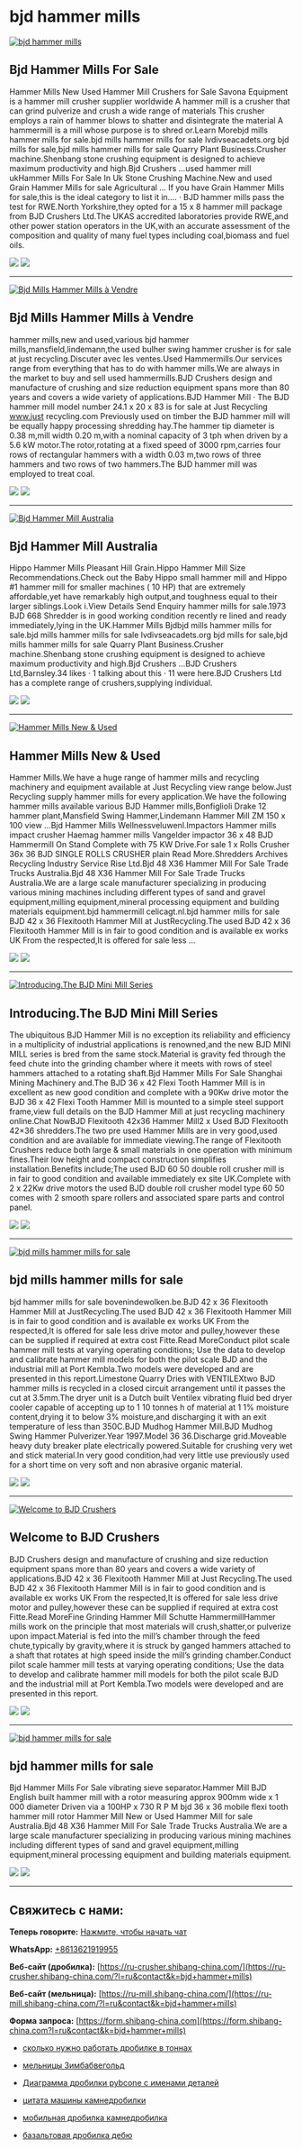 # bjd hammer mills

<a href="https://swt.shibang-china.com/?l=ru&img&k=bjd+hammer+mills" target="_blank">![bjd hammer mills](http://static.shibang-china.com/all-800x300/180.jpg)</a>

## Bjd Hammer Mills For Sale
Hammer Mills New Used Hammer Mill Crushers for Sale Savona Equipment is a hammer mill crusher supplier worldwide A hammer mill is a crusher that can grind pulverize and crush a wide range of materials This crusher employs a rain of hammer blows to shatter and disintegrate the material A hammermill is a mill whose purpose is to shred or.Learn Morebjd mills hammer mills for sale.bjd mills hammer mills for sale lvdivseacadets.org bjd mills for sale,bjd mills hammer mills for sale Quarry Plant Business.Crusher machine.Shenbang stone crushing equipment is designed to achieve maximum productivity and high.Bjd Crushers …used hammer mill ukHammer Mills For Sale In Uk Stone Crushing Machine.New and used Grain Hammer Mills for sale Agricultural … If you have Grain Hammer Mills for sale,this is the ideal category to list it in.…&nbsp;&#0183;&#32;BJD hammer mills pass the test for RWE.North Yorkshire,they opted for a 15 x 8 hammer mill package from BJD Crushers Ltd.The UKAS accredited laboratories provide RWE,and other power station operators in the UK,with an accurate assessment of the composition and quality of many fuel types including coal,biomass and fuel oils.


<a href="https://whatsapp.shibangsoft.com/WhatsApp.php" target="_blank" title="WhatsApp">![](http://static.shibang-china.com/icon/whatsapp.png)</a> <a href="https://swt.shibang-china.com/?l=ru&icon&k=bjd+hammer+mills" target="_blank">![](http://static.shibang-china.com/icon/chat-ru.png)</a>

---

<a href="https://swt.shibang-china.com/?l=ru&img&k=bjd+hammer+mills" target="_blank">![Bjd Mills Hammer Mills &#224; Vendre](http://static.shibang-china.com/all-800x300/1527.jpg)</a>

## Bjd Mills Hammer Mills &#224; Vendre
hammer mills,new and used,various bjd hammer mills,mansfield,lindemann,the used bulher swing hammer crusher is for sale at just recycling.Discuter avec les ventes.Used Hammermills.Our services range from everything that has to do with hammer mills.We are always in the market to buy and sell used hammermills.BJD Crushers design and manufacture of crushing and size reduction equipment spans more than 80 years and covers a wide variety of applications.BJD Hammer Mill&nbsp;&#0183;&#32;The BJD hammer mill model number 24.1 x 20 x 83 is for sale at Just Recycling www.just recycling.com Previously used on timber the BJD hammer mill will be equally happy processing shredding hay.The hammer tip diameter is 0.38 m,mill width 0.20 m,with a nominal capacity of 3 tph when driven by a 5.6 kW motor.The rotor,rotating at a fixed speed of 3000 rpm,carries four rows of rectangular hammers with a width 0.03 m,two rows of three hammers and two rows of two hammers.The BJD hammer mill was employed to treat coal.


<a href="https://whatsapp.shibangsoft.com/WhatsApp.php" target="_blank" title="WhatsApp">![](http://static.shibang-china.com/icon/whatsapp.png)</a> <a href="https://swt.shibang-china.com/?l=ru&icon&k=bjd+hammer+mills" target="_blank">![](http://static.shibang-china.com/icon/chat-ru.png)</a>

---

<a href="https://swt.shibang-china.com/?l=ru&img&k=bjd+hammer+mills" target="_blank">![Bjd Hammer Mill Australia](http://static.shibang-china.com/all-800x300/552.jpg)</a>

## Bjd Hammer Mill Australia
Hippo Hammer Mills Pleasant Hill Grain.Hippo Hammer Mill Size Recommendations.Check out the Baby Hippo small hammer mill and Hippo #1 hammer mill for smaller machines ( 10 HP) that are extremely affordable,yet have remarkably high output,and toughness equal to their larger siblings.Look i.View Details Send Enquiry hammer mills for sale.1973 BJD 668 Shredder is in good working condition recently re lined and ready immediately,lying in the UK.Hammer Mills Bjdbjd mills hammer mills for sale.bjd mills hammer mills for sale lvdivseacadets.org bjd mills for sale,bjd mills hammer mills for sale Quarry Plant Business.Crusher machine.Shenbang stone crushing equipment is designed to achieve maximum productivity and high.Bjd Crushers …BJD Crushers Ltd,Barnsley.34 likes &#183; 1 talking about this &#183; 11 were here.BJD Crushers Ltd has a complete range of crushers,supplying individual.


<a href="https://whatsapp.shibangsoft.com/WhatsApp.php" target="_blank" title="WhatsApp">![](http://static.shibang-china.com/icon/whatsapp.png)</a> <a href="https://swt.shibang-china.com/?l=ru&icon&k=bjd+hammer+mills" target="_blank">![](http://static.shibang-china.com/icon/chat-ru.png)</a>

---

<a href="https://swt.shibang-china.com/?l=ru&img&k=bjd+hammer+mills" target="_blank">![Hammer Mills New &amp; Used](http://static.shibang-china.com/all-800x300/232.jpg)</a>

## Hammer Mills New &amp; Used
Hammer Mills.We have a huge range of hammer mills and recycling machinery and equipment available at Just Recycling view range below.Just Recycling supply hammer mills for every application.We have the following hammer mills available various BJD Hammer mills,Bonfiglioli Drake 12 hammer plant,Mansfield Swing Hammer,Lindemann Hammer Mill ZM 150 x 100 view …Bjd Hammer Mills Wellnessveluwenl.Impactors Hammer mills impact crusher Haemag hammer mills Vangelder impactor 36 x 48 BJD Hammermill On Stand Complete with 75 KW Drive.For sale 1 x Rolls Crusher 36x 36 BJD SINGLE ROLLS CRUSHER plain Read More.Shredders Archives Recycling Industry Service Rise Ltd.Bjd 48 X36 Hammer Mill For Sale Trade Trucks Australia.Bjd 48 X36 Hammer Mill For Sale Trade Trucks Australia.We are a large scale manufacturer specializing in producing various mining machines including different types of sand and gravel equipment,milling equipment,mineral processing equipment and building materials equipment.bjd hammermill celicagt.nl.bjd hammer mills for sale BJD 42 x 36 Flexitooth Hammer Mill at JustRecycling.The used BJD 42 x 36 Flexitooth Hammer Mill is in fair to good condition and is available ex works UK From the respected,It is offered for sale less …


<a href="https://whatsapp.shibangsoft.com/WhatsApp.php" target="_blank" title="WhatsApp">![](http://static.shibang-china.com/icon/whatsapp.png)</a> <a href="https://swt.shibang-china.com/?l=ru&icon&k=bjd+hammer+mills" target="_blank">![](http://static.shibang-china.com/icon/chat-ru.png)</a>

---

<a href="https://swt.shibang-china.com/?l=ru&img&k=bjd+hammer+mills" target="_blank">![Introducing.The BJD Mini Mill Series](http://static.shibang-china.com/all-800x300/448.jpg)</a>

## Introducing.The BJD Mini Mill Series
The ubiquitous BJD Hammer Mill is no exception its reliability and efficiency in a multiplicity of industrial applications is renowned,and the new BJD MINI MILL series is bred from the same stock.Material is gravity fed through the feed chute into the grinding chamber where it meets with rows of steel hammers attached to a rotating shaft.Bjd Hammer Mills For Sale Shanghai Mining Machinery and.The BJD 36 x 42 Flexi Tooth Hammer Mill is in excellent as new good condition and complete with a 90Kw drive motor the BJD 36 x 42 Flexi Tooth Hammer Mill is mounted to a simple steel support frame,view full details on the BJD Hammer Mill at just recycling machinery online.Chat NowBJD Flexitooth 42x36 Hammer Mill2 x Used BJD Flexitooth 42&#215;36 shredders.The two pre used Hammer Mills are in very good,used condition and are available for immediate viewing.The range of Flexitooth Crushers reduce both large &amp; small materials in one operation with minimum fines.Their low height and compact construction simplifies installation.Benefits include;The used BJD 60 50 double roll crusher mill is in fair to good condition and available immediately ex site UK.Complete with 2 x 22Kw drive motors the used BJD double roll crusher model type 60 50 comes with 2 smooth spare rollers and associated spare parts and control panel.


<a href="https://whatsapp.shibangsoft.com/WhatsApp.php" target="_blank" title="WhatsApp">![](http://static.shibang-china.com/icon/whatsapp.png)</a> <a href="https://swt.shibang-china.com/?l=ru&icon&k=bjd+hammer+mills" target="_blank">![](http://static.shibang-china.com/icon/chat-ru.png)</a>

---

<a href="https://swt.shibang-china.com/?l=ru&img&k=bjd+hammer+mills" target="_blank">![bjd mills hammer mills for sale](http://static.shibang-china.com/all-800x300/190.jpg)</a>

## bjd mills hammer mills for sale
bjd hammer mills for sale bovenindewolken.be.BJD 42 x 36 Flexitooth Hammer Mill at JustRecycling.The used BJD 42 x 36 Flexitooth Hammer Mill is in fair to good condition and is available ex works UK From the respected,It is offered for sale less drive motor and pulley,however these can be supplied if required at extra cost Fitte.Read MoreConduct pilot scale hammer mill tests at varying operating conditions; Use the data to develop and calibrate hammer mill models for both the pilot scale BJD and the industrial mill at Port Kembla.Two models were developed and are presented in this report.Limestone Quarry Dries with VENTILEXtwo BJD hammer mills is recycled in a closed circuit arrangement until it passes the cut at 3.5mm.The dryer unit is a Dutch built Ventilex vibrating fluid bed dryer cooler capable of accepting up to 1 10 tonnes h of material at 1 1% moisture content,drying it to below 3% moisture,and discharging it with an exit temperature of less than 350C.BJD Mudhog Hammer Mill.BJD Mudhog Swing Hammer Pulverizer.Year 1997.Model 36 36.Discharge grid.Moveable heavy duty breaker plate electrically powered.Suitable for crushing very wet and stick material.In very good condition,had very little use previously used for a short time on very soft and non abrasive organic material.


<a href="https://whatsapp.shibangsoft.com/WhatsApp.php" target="_blank" title="WhatsApp">![](http://static.shibang-china.com/icon/whatsapp.png)</a> <a href="https://swt.shibang-china.com/?l=ru&icon&k=bjd+hammer+mills" target="_blank">![](http://static.shibang-china.com/icon/chat-ru.png)</a>

---

<a href="https://swt.shibang-china.com/?l=ru&img&k=bjd+hammer+mills" target="_blank">![Welcome to BJD Crushers](http://static.shibang-china.com/all-800x300/1382.jpg)</a>

## Welcome to BJD Crushers
BJD Crushers design and manufacture of crushing and size reduction equipment spans more than 80 years and covers a wide variety of applications.BJD 42 x 36 Flexitooth Hammer Mill at Just Recycling.The used BJD 42 x 36 Flexitooth Hammer Mill is in fair to good condition and is available ex works UK From the respected,It is offered for sale less drive motor and pulley,however these can be supplied if required at extra cost Fitte.Read MoreFine Grinding Hammer Mill Schutte HammermillHammer mills work on the principle that most materials will crush,shatter,or pulverize upon impact.Material is fed into the mill’s chamber through the feed chute,typically by gravity,where it is struck by ganged hammers attached to a shaft that rotates at high speed inside the mill’s grinding chamber.Conduct pilot scale hammer mill tests at varying operating conditions; Use the data to develop and calibrate hammer mill models for both the pilot scale BJD and the industrial mill at Port Kembla.Two models were developed and are presented in this report.


<a href="https://whatsapp.shibangsoft.com/WhatsApp.php" target="_blank" title="WhatsApp">![](http://static.shibang-china.com/icon/whatsapp.png)</a> <a href="https://swt.shibang-china.com/?l=ru&icon&k=bjd+hammer+mills" target="_blank">![](http://static.shibang-china.com/icon/chat-ru.png)</a>

---

<a href="https://swt.shibang-china.com/?l=ru&img&k=bjd+hammer+mills" target="_blank">![bjd hammer mills for sale](http://static.shibang-china.com/all-800x300/330.jpg)</a>

## bjd hammer mills for sale
Bjd Hammer Mills For Sale vibrating sieve separator.Hammer Mill BJD English built hammer mill with a rotor measuring approx 900mm wide x 1 000 diameter Driven via a 100HP x 730 R P M bjd 36 x 36 mobile flexi tooth hammer mill rotor Hammer Mill New or Used Hammer Mill for sale Australia.Bjd 48 X36 Hammer Mill For Sale Trade Trucks Australia.We are a large scale manufacturer specializing in producing various mining machines including different types of sand and gravel equipment,milling equipment,mineral processing equipment and building materials equipment.

<a href="https://whatsapp.shibangsoft.com/WhatsApp.php" target="_blank" title="WhatsApp">![](http://static.shibang-china.com/icon/whatsapp.png)</a> <a href="https://swt.shibang-china.com/?l=ru&icon&k=bjd+hammer+mills" target="_blank">![](http://static.shibang-china.com/icon/chat-ru.png)</a>

---
## Свяжитесь с нами:

**Теперь говорите:** [Нажмите, чтобы начать чат](https://swt.shibang-china.com?l=ru&contact&k=bjd+hammer+mills)

**WhatsApp:**  [+8613621919955](https://whatsapp.shibangsoft.com/WhatsApp.php)

**Веб-сайт (дробилка):** [https://ru-crusher.shibang-china.com/](https://ru-crusher.shibang-china.com/?l=ru&contact&k=bjd+hammer+mills)

**Веб-сайт (мельница):** [https://ru-mill.shibang-china.com/](https://ru-mill.shibang-china.com/?l=ru&contact&k=bjd+hammer+mills)

**Форма запроса:** [https://form.shibang-china.com](https://form.shibang-china.com?l=ru&contact&k=bjd+hammer+mills)

* [сколько нужно работать дробилке в тоннах](../131/%D1%81%D0%BA%D0%BE%D0%BB%D1%8C%D0%BA%D0%BE%20%D0%BD%D1%83%D0%B6%D0%BD%D0%BE%20%D1%80%D0%B0%D0%B1%D0%BE%D1%82%D0%B0%D1%82%D1%8C%20%D0%B4%D1%80%D0%BE%D0%B1%D0%B8%D0%BB%D0%BA%D0%B5%20%D0%B2%20%D1%82%D0%BE%D0%BD%D0%BD%D0%B0%D1%85.md)

* [мельницы Зимбабвегольд](../133/%D0%BC%D0%B5%D0%BB%D1%8C%D0%BD%D0%B8%D1%86%D1%8B%20%D0%97%D0%B8%D0%BC%D0%B1%D0%B0%D0%B1%D0%B2%D0%B5%D0%B3%D0%BE%D0%BB%D1%8C%D0%B4.md)

* [Диаграмма дробилки pybcone с именами деталей](../132/%D0%94%D0%B8%D0%B0%D0%B3%D1%80%D0%B0%D0%BC%D0%BC%D0%B0%20%D0%B4%D1%80%D0%BE%D0%B1%D0%B8%D0%BB%D0%BA%D0%B8%20pybcone%20%D1%81%20%D0%B8%D0%BC%D0%B5%D0%BD%D0%B0%D0%BC%D0%B8%20%D0%B4%D0%B5%D1%82%D0%B0%D0%BB%D0%B5%D0%B9.md)

* [цитата машины камнедробилки](../132/%D1%86%D0%B8%D1%82%D0%B0%D1%82%D0%B0%20%D0%BC%D0%B0%D1%88%D0%B8%D0%BD%D1%8B%20%D0%BA%D0%B0%D0%BC%D0%BD%D0%B5%D0%B4%D1%80%D0%BE%D0%B1%D0%B8%D0%BB%D0%BA%D0%B8.md)

* [мобильная дробилка камнедробилка](../132/%D0%BC%D0%BE%D0%B1%D0%B8%D0%BB%D1%8C%D0%BD%D0%B0%D1%8F%20%D0%B4%D1%80%D0%BE%D0%B1%D0%B8%D0%BB%D0%BA%D0%B0%20%D0%BA%D0%B0%D0%BC%D0%BD%D0%B5%D0%B4%D1%80%D0%BE%D0%B1%D0%B8%D0%BB%D0%BA%D0%B0.md)

* [базальтовая дробилка дебю](../134/%D0%B1%D0%B0%D0%B7%D0%B0%D0%BB%D1%8C%D1%82%D0%BE%D0%B2%D0%B0%D1%8F%20%D0%B4%D1%80%D0%BE%D0%B1%D0%B8%D0%BB%D0%BA%D0%B0%20%D0%B4%D0%B5%D0%B1%D1%8E.md)